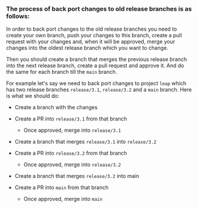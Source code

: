 ### The process of back port changes to old release branches is as follows:

In order to back port changes to the old release branches you need to create your own branch,
push your changes to this branch, create a pull request with your changes and, when it will be approved,
merge your changes into the oldest release branch which you want to change.

Then you should create a branch that merges the previous release branch into the next release branch,
create a pull request and approve it. And do the same for each branch till the `main` branch.

For example let's say we need to back port changes to project `leap` which has two release branches `release/3.1`, 
`release/3.2` and a `main` branch. Here is what we should do:

- Create a branch with the changes

- Create a PR into `release/3.1` from that branch

  - Once approved, merge into `release/3.1`

- Create a branch that merges `release/3.1` into `release/3.2`

- Create a PR into `release/3.2` from that branch

  - Once approved, merge into `release/3.2`

- Create a branch that merges `release/3.2` into main

- Create a PR into `main` from that branch

  - Once approved, merge into `main`


